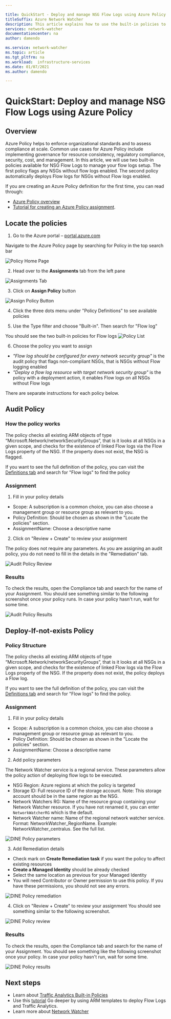 ```yaml
---

title: QuickStart - Deploy and manage NSG Flow Logs using Azure Policy 
titleSuffix: Azure Network Watcher
description: This article explains how to use the built-in policies to manage the deployment of NSG flow logs 
services: network-watcher
documentationcenter: na
author: damendo

ms.service: network-watcher
ms.topic: article
ms.tgt_pltfrm: na
ms.workload:  infrastructure-services
ms.date: 01/07/2021
ms.author: damendo

---
```


# QuickStart: Deploy and manage NSG Flow Logs using Azure Policy 

## Overview

Azure Policy helps to enforce organizational standards and to assess compliance at scale. Common use cases for Azure Policy include implementing governance for resource consistency, regulatory compliance, security, cost, and management. In this article, we will use two built-in policies available for NSG Flow Logs to manage your flow logs setup. The first policy  flags any NSGs without flow logs enabled. The second policy automatically deploys Flow logs for NSGs without Flow logs enabled. 

If you are creating an Azure Policy definition for the first time, you can read through: 
- [Azure Policy overview](../governance/policy/overview.md) 
- [Tutorial for creating an Azure Policy assignment](../governance/policy/assign-policy-portal.md#create-a-policy-assignment).


## Locate the policies

1. Go to the Azure portal – [portal.azure.com](https://portal.azure.com) 

Navigate to the Azure Policy page by searching for Policy in the top search bar 

![Policy Home Page](./media/network-watcher-builtin-policy/1_policy-search.png)

2. Head over to the **Assignments** tab from the left pane

![Assignments Tab](./media/network-watcher-builtin-policy/2_assignments-tab.png)

3. Click on **Assign Policy** button 

![Assign Policy Button](./media/network-watcher-builtin-policy/3_assign-policy-button.png)

4. Click the three dots menu under "Policy Definitions" to see available policies

5. Use the Type filter and choose "Built-in". Then search for "Flow log"

You should see the two built-in policies for Flow logs
![Policy List](./media/network-watcher-builtin-policy/4_filter-for-flow-log-policies.png)

6. Choose the policy you want to assign

- *"Flow log should be configured for every network security group"* is the audit policy that flags non-compliant NSGs, that is NSGs without Flow logging enabled
- *"Deploy a flow log resource with target network security group"* is the policy with a deployment action, it enables Flow logs on all NSGs without Flow logs

There are separate instructions for each policy below.  

## Audit Policy 

### How the policy works

The policy checks all existing ARM objects of type “Microsoft.Network/networkSecurityGroups”, that is it looks at all NSGs in a given scope, and checks for the existence of linked Flow logs via the Flow Logs property of the NSG. If the property does not exist, the NSG is flagged.

If you want to see the full definition of the policy, you can visit the [Definitions tab](https://portal.azure.com/#blade/Microsoft_Azure_Policy/PolicyMenuBlade/Definitions) and search for "Flow logs" to find the policy

### Assignment

1. Fill in your policy details

- Scope: A subscription is a common choice, you can also choose a management group or resource group as relevant to you.  
- Policy Definition: Should be chosen as shown in the "Locate the policies" section.
- AssignmentName: Choose a descriptive name 

2. Click on "Review + Create" to review your assignment

The policy does not require any parameters. As you are assigning an audit policy, you do not need to fill in the details in the "Remediation" tab.  

![Audit Policy Review](./media/network-watcher-builtin-policy/5_1_audit-policy-review.png)

### Results

To check the results, open the Compliance tab and search for the name of your Assignment.
You should see something similar to the following screenshot once your policy runs. In case your policy hasn't run, wait for some time. 

![Audit Policy Results](./media/network-watcher-builtin-policy/7_1_audit-policy-results.png)

## Deploy-If-not-exists Policy 

### Policy Structure

The policy checks all existing ARM objects of type “Microsoft.Network/networkSecurityGroups”, that is it looks at all NSGs in a given scope, and checks for the existence of linked Flow logs via the Flow Logs property of the NSG. If the property does not exist, the policy deploys a Flow log. 

If you want to see the full definition of the policy, you can visit the [Definitions tab](https://portal.azure.com/#blade/Microsoft_Azure_Policy/PolicyMenuBlade/Definitions) and search for "Flow logs" to find the policy. 

### Assignment

1. Fill in your policy details

- Scope: A subscription is a common choice, you can also choose a management group or resource group as relevant to you.  
- Policy Definition: Should be chosen as shown in the "Locate the policies" section.
- AssignmentName: Choose a descriptive name 

2. Add policy parameters 

The Network Watcher service is a regional service. These parameters allow the policy action of deploying flow logs to be executed. 
- NSG Region: Azure regions at which the policy is targeted
- Storage ID: Full resource ID of the storage account. Note: This storage account should be in the same region as the NSG. 
- Network Watchers RG: Name of the resource group containing your Network Watcher resource. If you have not renamed it, you can enter `NetworkWatcherRG` which is the default.
- Network Watcher name: Name of the regional network watcher service. Format: NetworkWatcher_RegionName. Example: NetworkWatcher_centralus. See the full list.

![DINE Policy parameters](./media/network-watcher-builtin-policy/5_2_1_dine-policy-details-alt.png)

3. Add Remediation details

- Check mark on **Create Remediation task** if you want the policy to affect existing resources 
- **Create a Managed Identity** should be already checked
- Select the same location as previous for your Managed Identity 
- You will need Contributor or Owner permission to use this policy. If you have these permissions, you should not see any errors.

![DINE Policy remediation](./media/network-watcher-builtin-policy/5_2_2_dine-remediation.png) 

4. Click on "Review + Create" to review your assignment
You should see something similar to the following screenshot.

![DINE Policy review](./media/network-watcher-builtin-policy/5_2_3_dine-review.png) 


### Results

To check the results, open the Compliance tab and search for the name of your Assignment.
You should see something like the following screenshot once your policy. In case your policy hasn't run, wait for some time.

![DINE Policy results](./media/network-watcher-builtin-policy/7_2_dine-policy-results.png)  


## Next steps 

-	Learn about [Traffic Analytics Built-in Policies](./traffic-analytics-policy-portal.md)
-	Use this [tutorial](./quickstart-configure-network-security-group-flow-logs-from-arm-template.md) Go deeper by using ARM templates to deploy Flow Logs and Traffic Analytics.
-	Learn more about [Network Watcher](./index.yml)